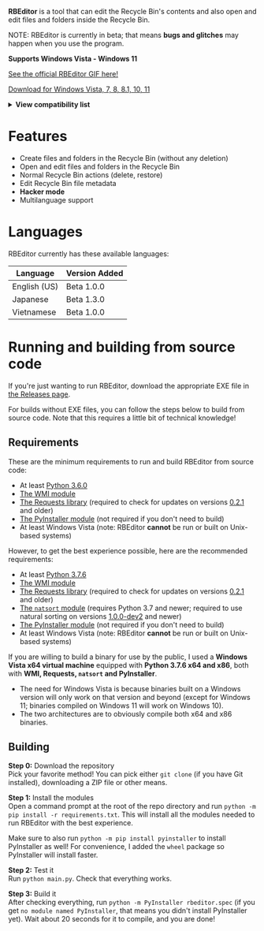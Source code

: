 **RBEditor** is a tool that can edit the Recycle Bin's contents and also open and edit files and folders inside the Recycle Bin.

NOTE: RBEditor is currently in beta; that means **bugs and glitches** may happen when you use the program.

**Supports Windows Vista - Windows 11**

[See the official RBEditor GIF here!](https://s11.gifyu.com/images/rbeditor_gif.gif)

[Download for Windows Vista, 7, 8, 8.1, 10, 11](../../releases/latest)  
<details>
<summary><b>View compatibility list</b></summary><br>
<table style="width:100%">
  <tr>
    <th>RBEditor binary version</th>
    <th>Windows version required</th>
  </tr>
  <tr>
    <td>0.1.0+</td>
    <td>At least Windows Vista</td>
  </tr>
  <tr>
    <td>Beta 1.2.1_01 - Beta 1.4.0</td>
    <td>At least Windows 7</td>
  </tr>
  <tr>
    <td>Beta 1.1.0 - Beta 1.2.1</td>
    <td>At least Windows 10</td>
  </tr>
</table>
</details>

# Features
- Create files and folders in the Recycle Bin (without any deletion)
- Open and edit files and folders in the Recycle Bin
- Normal Recycle Bin actions (delete, restore)
- Edit Recycle Bin file metadata
- **Hacker mode**
- Multilanguage support

# Languages
RBEditor currently has these available languages:

| Language | Version Added |
|--|--|
| English (US) | Beta 1.0.0 |
| Japanese | Beta 1.3.0 |
| Vietnamese | Beta 1.0.0 |

# Running and building from source code
If you're just wanting to run RBEditor, download the appropriate EXE file in [the Releases page](../../releases/latest).

For builds without EXE files, you can follow the steps below to build from source code. Note that this requires a little bit of technical knowledge!

## Requirements
These are the minimum requirements to run and build RBEditor from source code:
- At least [Python 3.6.0](https://www.python.org/downloads/release/python-360/)
- [The WMI module](https://pypi.org/project/WMI/)
- [The Requests library](https://pypi.org/project/requests/) (required to check for updates on versions [0.2.1](../../releases/tag/v0.2.1) and older)
- [The PyInstaller module](https://pypi.org/project/pyinstaller/) (not required if you don't need to build)
- At least Windows Vista (note: RBEditor **cannot** be run or built on Unix-based systems)

However, to get the best experience possible, here are the recommended requirements:
- At least [Python 3.7.6](https://www.python.org/downloads/release/python-376/)
- [The WMI module](https://pypi.org/project/WMI/)
- [The Requests library](https://pypi.org/project/requests/) (required to check for updates on versions [0.2.1](../../releases/tag/v0.2.1) and older)
- [The `natsort` module](https://pypi.org/project/natsort/) (requires Python 3.7 and newer; required to use natural sorting on versions [1.0.0-dev2](../../releases/tag/v1.0.0-dev2) and newer)
- [The PyInstaller module](https://pypi.org/project/pyinstaller/) (not required if you don't need to build)
- At least Windows Vista (note: RBEditor **cannot** be run or built on Unix-based systems)

If you are willing to build a binary for use by the public, I used a **Windows Vista x64 virtual machine** equipped with **Python 3.7.6 x64 and x86**, both with **WMI, Requests, `natsort` and PyInstaller**.
- The need for Windows Vista is because binaries built on a Windows version will only work on that version and beyond (except for Windows 11; binaries compiled on Windows 11 will work on Windows 10).
- The two architectures are to obviously compile both x64 and x86 binaries.

## Building
**Step 0:** Download the repository  
Pick your favorite method! You can pick either `git clone` (if you have Git installed), downloading a ZIP file or other means.  

**Step 1:** Install the modules  
Open a command prompt at the root of the repo directory and run `python -m pip install -r requirements.txt`. This will install all the modules needed to run RBEditor with the best experience.

Make sure to also run `python -m pip install pyinstaller` to install PyInstaller as well! For convenience, I added the `wheel` package so PyInstaller will install faster.

**Step 2:** Test it  
Run `python main.py`. Check that everything works.

**Step 3:** Build it  
After checking everything, run `python -m PyInstaller rbeditor.spec` (if you get `no module named PyInstaller`, that means you didn't install PyInstaller yet). Wait about 20 seconds for it to compile, and you are done!
